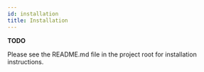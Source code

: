 ```yaml
---
id: installation
title: Installation
---
```


**TODO**

Please see the README.md file in the project root for installation instructions.
